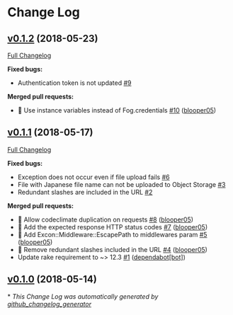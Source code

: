 # Change Log

## [v0.1.2](https://github.com/blooper05/fog-k5/tree/v0.1.2) (2018-05-23)
[Full Changelog](https://github.com/blooper05/fog-k5/compare/v0.1.1...v0.1.2)

**Fixed bugs:**

- Authentication token is not updated [\#9](https://github.com/blooper05/fog-k5/issues/9)

**Merged pull requests:**

- 🐛 Use instance variables instead of Fog.credentials [\#10](https://github.com/blooper05/fog-k5/pull/10) ([blooper05](https://github.com/blooper05))

## [v0.1.1](https://github.com/blooper05/fog-k5/tree/v0.1.1) (2018-05-17)
[Full Changelog](https://github.com/blooper05/fog-k5/compare/v0.1.0...v0.1.1)

**Fixed bugs:**

- Exception does not occur even if file upload fails [\#6](https://github.com/blooper05/fog-k5/issues/6)
- File with Japanese file name can not be uploaded to Object Storage [\#3](https://github.com/blooper05/fog-k5/issues/3)
- Redundant slashes are included in the URL [\#2](https://github.com/blooper05/fog-k5/issues/2)

**Merged pull requests:**

- 💚 Allow codeclimate duplication on requests [\#8](https://github.com/blooper05/fog-k5/pull/8) ([blooper05](https://github.com/blooper05))
- 🐛 Add the expected response HTTP status codes [\#7](https://github.com/blooper05/fog-k5/pull/7) ([blooper05](https://github.com/blooper05))
- 🐛 Add Excon::Middleware::EscapePath to middlewares param [\#5](https://github.com/blooper05/fog-k5/pull/5) ([blooper05](https://github.com/blooper05))
- 🐛 Remove redundant slashes included in the URL [\#4](https://github.com/blooper05/fog-k5/pull/4) ([blooper05](https://github.com/blooper05))
- Update rake requirement to ~\> 12.3 [\#1](https://github.com/blooper05/fog-k5/pull/1) ([dependabot[bot]](https://github.com/apps/dependabot))

## [v0.1.0](https://github.com/blooper05/fog-k5/tree/v0.1.0) (2018-05-14)


\* *This Change Log was automatically generated by [github_changelog_generator](https://github.com/skywinder/Github-Changelog-Generator)*